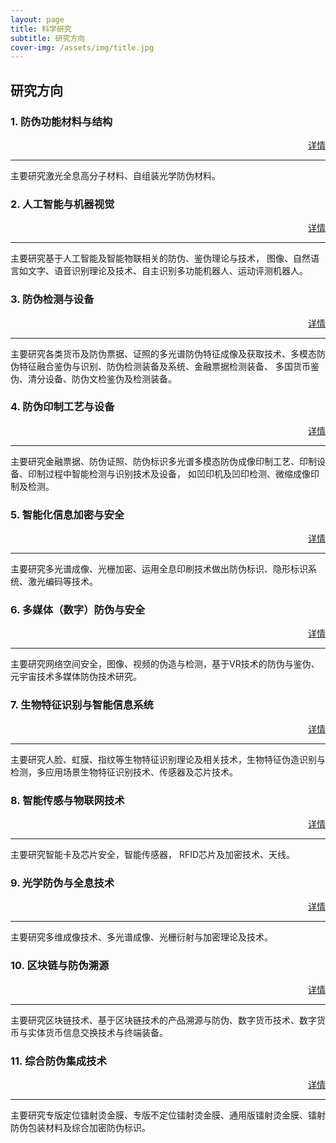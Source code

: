 ```yaml
---
layout: page
title: 科学研究
subtitle: 研究方向
cover-img: /assets/img/title.jpg
---
```

<!--
 * @Author: Conghao Wong
 * @Date: 2023-03-08 19:13:03
 * @LastEditors: Conghao Wong
 * @LastEditTime: 2023-03-12 19:48:14
 * @Description: file content
 * @Github: https://cocoon2wong.github.io
 * Copyright 2023 Conghao Wong, All Rights Reserved.
-->

<link rel="stylesheet" type="text/css" href="/assets/css/user.css">

## 研究方向

<div class="t_grid_back">
    <div>
        <h3>1. 防伪功能材料与结构</h3>
    </div>
    <div align="right">
        <a class="btn btn-info btn-lg get-started-btn btn_dark" href="/researchs/researchs_0">详情</a>
    </div>
</div>

---

主要研究激光全息高分子材料、自组装光学防伪材料。

<div class="t_grid_back">
    <div>
        <h3>2. 人工智能与机器视觉</h3>
    </div>
    <div align="right">
        <a class="btn btn-info btn-lg get-started-btn btn_dark" href="/researchs/researchs_1">详情</a>
    </div>
</div>

---

主要研究基于人工智能及智能物联相关的防伪、鉴伪理论与技术， 图像、自然语言如文字、语音识别理论及技术、自主识别多功能机器人、运动评测机器人。

<div class="t_grid_back">
    <div>
        <h3>3. 防伪检测与设备</h3>
    </div>
    <div align="right">
        <a class="btn btn-info btn-lg get-started-btn btn_dark" href="/researchs/researchs_2">详情</a>
    </div>
</div>

---

主要研究各类货币及防伪票据、证照的多光谱防伪特征成像及获取技术、多模态防伪特征融合鉴伪与识别、防伪检测装备及系统、金融票据检测装备、 多国货币鉴伪、清分设备、防伪文检鉴伪及检测装备。

<div class="t_grid_back">
    <div>
        <h3>4. 防伪印制工艺与设备</h3>
    </div>
    <div align="right">
        <a class="btn btn-info btn-lg get-started-btn btn_dark" href="/researchs/researchs_3">详情</a>
    </div>
</div>

---

主要研究金融票据、防伪证照、防伪标识多光谱多模态防伪成像印制工艺、印制设备、印制过程中智能检测与识别技术及设备， 如凹印机及凹印检测、微缩成像印制及检测。

<div class="t_grid_back">
    <div>
        <h3>5. 智能化信息加密与安全</h3>
    </div>
    <div align="right">
        <a class="btn btn-info btn-lg get-started-btn btn_dark" href="/researchs/researchs_4">详情</a>
    </div>
</div>

---

主要研究多光谱成像、光栅加密、运用全息印刷技术做出防伪标识、隐形标识系统、激光编码等技术。

<div class="t_grid_back">
    <div>
        <h3>6. 多媒体（数字）防伪与安全</h3>
    </div>
    <div align="right">
        <a class="btn btn-info btn-lg get-started-btn btn_dark" href="/researchs/researchs_5">详情</a>
    </div>
</div>

---

主要研究网络空间安全，图像、视频的伪造与检测，基于VR技术的防伪与鉴伪、元宇宙技术多媒体防伪技术研究。

<div class="t_grid_back">
    <div>
        <h3>7. 生物特征识别与智能信息系统</h3>
    </div>
    <div align="right">
        <a class="btn btn-info btn-lg get-started-btn btn_dark" href="/researchs/researchs_6">详情</a>
    </div>
</div>

---

主要研究人脸、虹膜、指纹等生物特征识别理论及相关技术，生物特征伪造识别与检测，多应用场景生物特征识别技术、传感器及芯片技术。

<div class="t_grid_back">
    <div>
        <h3>8. 智能传感与物联网技术</h3>
    </div>
    <div align="right">
        <a class="btn btn-info btn-lg get-started-btn btn_dark" href="/researchs/researchs_7">详情</a>
    </div>
</div>

---

主要研究智能卡及芯片安全，智能传感器， RFID芯片及加密技术、天线。

<div class="t_grid_back">
    <div>
        <h3>9. 光学防伪与全息技术</h3>
    </div>
    <div align="right">
        <a class="btn btn-info btn-lg get-started-btn btn_dark" href="/researchs/researchs_8">详情</a>
    </div>
</div>

---

主要研究多维成像技术、多光谱成像、光栅衍射与加密理论及技术。

<div class="t_grid_back">
    <div>
        <h3>10. 区块链与防伪溯源</h3>
    </div>
    <div align="right">
        <a class="btn btn-info btn-lg get-started-btn btn_dark" href="/researchs/researchs_9">详情</a>
    </div>
</div>

---

主要研究区块链技术、基于区块链技术的产品溯源与防伪、数字货币技术、数字货币与实体货币信息交换技术与终端装备。

<div class="t_grid_back">
    <div>
        <h3>11. 综合防伪集成技术</h3>
    </div>
    <div align="right">
        <a class="btn btn-info btn-lg get-started-btn btn_dark" href="/researchs/researchs_10">详情</a>
    </div>
</div>

---

主要研究专版定位镭射烫金膜、专版不定位镭射烫金膜、通用版镭射烫金膜、镭射防伪包装材料及综合加密防伪标识。
